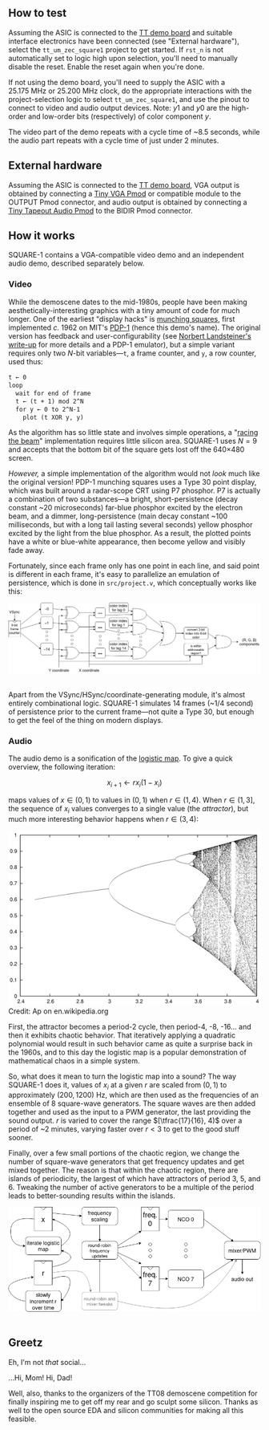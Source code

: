 ## How to test

Assuming the ASIC is connected to the [TT demo board]
and suitable interface electronics have been connected (see "External hardware"),
select the `tt_um_zec_square1` project to get started.
If `rst_n` is not automatically set to logic high upon selection, you'll need to manually disable the reset.
Enable the reset again when you're done.

If not using the demo board, you'll need to supply the ASIC with a
25.175&nbsp;MHz or 25.200&nbsp;MHz clock,
do the appropriate interactions with the project-selection logic to select `tt_um_zec_square1`,
and use the pinout to connect
to video and audio output devices. Note: <em>y</em>1 and <em>y</em>0 are the high-order
and low-order bits (respectively) of color component <em>y</em>.

The video part of the demo repeats with a cycle time of ~8.5 seconds,
while the audio part repeats with a cycle time of just under 2 minutes.

## External hardware

Assuming the ASIC is connected to the [TT demo board],
VGA output is obtained by connecting a [Tiny VGA Pmod] or compatible module to the OUTPUT Pmod connector,
and audio output is obtained by connecting a [Tiny Tapeout Audio Pmod] to the BIDIR Pmod connector.

## How it works

SQUARE-1 contains a VGA-compatible video demo and an independent audio demo,
described separately below.

### Video

While the demoscene dates to the mid-1980s, people have been making
aesthetically-interesting graphics with a tiny amount of code for much longer.
One of the earliest "display hacks"
is [munching squares], first implemented _c._ 1962 on
MIT's [PDP-1] (hence this demo's name).
The original version has feedback and user-configurability
(see [Norbert Landsteiner's write-up] for more details and a PDP-1 emulator),
but a simple variant requires only two $N$-bit
variables&mdash;`t`, a frame counter, and `y`, a row counter, used thus:

```plain
t ← 0
loop
  wait for end of frame
  t ← (t + 1) mod 2^N
  for y ← 0 to 2^N-1
    plot (t XOR y, y)
```

As the algorithm has so little state and involves simple operations,
a "[racing the beam]" implementation requires little silicon area.
SQUARE-1 uses $N = 9$ and accepts that the bottom bit of the square gets
lost off the 640×480 screen.

_However,_ a simple implementation of the algorithm would not
_look_ much like the original version!
PDP-1 munching squares uses a Type 30 point display, which was built around
a radar-scope CRT using P7 phosphor.
P7 is actually a combination of two substances&mdash;a bright, short-persistence
(decay constant ~20 microseconds) far-blue phosphor excited by
the electron beam, and a dimmer, long-persistence
(main decay constant ~100 milliseconds,
but with a long tail lasting several seconds)
yellow phosphor excited by the light from the
blue phosphor. As a result, the plotted points have a
white or blue-white appearance, then become yellow and visibly fade away.

Fortunately, since each frame only has one point in each line, and said
point is different in each frame, it's easy to parallelize
an emulation of persistence, which is done in `src/project.v`, which
conceptually works like this:

![block diagram of image-generation logic](./munching-squares.png)&nbsp;

Apart from the VSync/HSync/coordinate-generating module, it's almost entirely
combinational logic. SQUARE-1 simulates 14 frames (~1/4 second) of
persistence prior to the current frame&mdash;not quite a Type 30,
but enough to get the feel of the thing on modern displays.

### Audio

The audio demo is a sonification of the [logistic map].
To give a quick overview, the following iteration:

$$x_{i+1} \leftarrow r x_i (1 - x_i)$$

maps values of $x \in (0, 1)$ to values in $(0, 1)$
when $r \in (1, 4)$. When $r \in (1, 3]$, the sequence
of $x_i$ values converges to a single value (the _attractor_),
but much more interesting behavior happens when $r \in (3, 4)$:

![attractor of the logistic map for r between 2.5 and 4](./logistic-map.png)
<br />Credit: Ap on en.wikipedia.org

First, the attractor becomes a period-2 cycle, then period-4, -8, -16&hellip;
and then it exhibits chaotic behavior.
That iteratively applying a quadratic polynomial would result in such behavior
came as quite a surprise back in the 1960s,
and to this day the logistic map is
a popular demonstration of mathematical chaos in a simple system.

So, what does it mean to turn the logistic map into a sound?
The way SQUARE-1 does it, values of $x_i$ at a given $r$ are scaled
from $(0, 1)$ to approximately $(200, 1200)$&nbsp;Hz, which are
then used as the frequencies of an ensemble of 8 square-wave generators.
The square waves are then added together and used
as the input to a PWM generator,
the last providing the sound output.
$r$ is varied to cover the range $[\tfrac{17}{16}, 4)$ over a period of ~2 minutes,
varying faster over $r < 3$ to get to the good stuff sooner.

Finally, over a few small portions of the chaotic region, we change the
number of square-wave generators that get frequency updates
and get mixed together. The reason is that within the chaotic region,
there are islands of periodicity, the largest of which have attractors
of period 3, 5, and 6. Tweaking the number of active generators to be a
multiple of the period leads to better-sounding results within the islands.

![block diagram of logistic_snd module](./logistic_snd.png)&nbsp;

## Greetz

Eh, I'm not _that_ social&hellip;

&hellip;Hi, Mom! Hi, Dad!

Well, also, thanks to the organizers of the TT08 demoscene competition
for finally inspiring me to get off my rear and go sculpt some silicon.
Thanks as well to the open source EDA and silicon communities for making
all this feasible.

[TT demo board]: https://tinytapeout.com/specs/pcb/
[Tiny VGA Pmod]: https://github.com/mole99/tiny-vga
[Tiny Tapeout Audio Pmod]: https://github.com/MichaelBell/tt-audio-pmod
[munching squares]: https://en.wikipedia.org/wiki/Munching_square
[PDP-1]: https://en.wikipedia.org/wiki/PDP-1
[Norbert Landsteiner's write-up]: https://www.masswerk.at/minskytron/
[racing the beam]: https://en.wikipedia.org/wiki/Racing_the_Beam#Content
[logistic map]: https://en.wikipedia.org/wiki/Logistic_map
